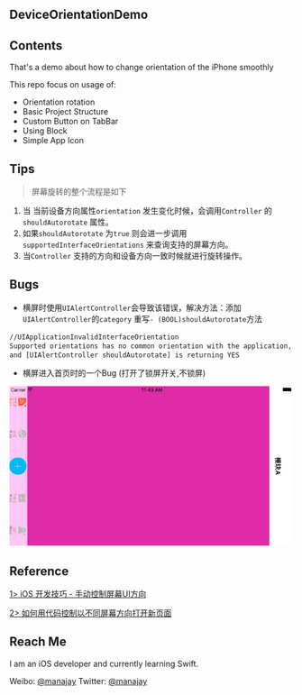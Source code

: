 ## DeviceOrientationDemo

## Contents 
That's a demo about how to change orientation of the iPhone smoothly

This repo focus on usage of:

* Orientation rotation
* Basic Project Structure
* Custom Button on TabBar
* Using Block 
* Simple App Icon

## Tips

> 屏幕旋转的整个流程是如下

1. 当 当前设备方向属性`orientation` 发生变化时候，会调用`Controller` 的`shouldAutorotate` 属性。
2. 如果`shouldAutorotate` 为`true` 则会进一步调用`supportedInterfaceOrientations` 来查询支持的屏幕方向。
3. 当`Controller` 支持的方向和设备方向一致时候就进行旋转操作。

## Bugs

* 横屏时使用`UIAlertController`会导致该错误，解决方法：添加`UIAlertController`的`category` 重写`- (BOOL)shouldAutorotate`方法

```
//UIApplicationInvalidInterfaceOrientation
Supported orientations has no common orientation with the application, 
and [UIAlertController shouldAutorotate] is returning YES
```

* 横屏进入首页时的一个Bug (打开了锁屏开关,不锁屏)

![Bug-2](./LandscapeBug.png)

## Reference

[1> iOS 开发技巧 - 手动控制屏幕UI方向](https://eliyar.biz/ios-manual-change-screen-orientation/)

[2> 如何用代码控制以不同屏幕方向打开新页面](https://lvwenhan.com/ios/458.html)


## Reach Me ##

I am an iOS developer and currently learning Swift.

Weibo: [@manajay](http://weibo.com/manajay)
Twitter: [@manajay](https://twitter.com/Manajay_dlj)




